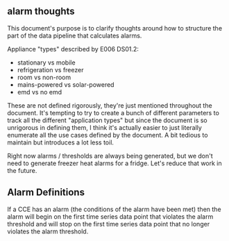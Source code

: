## alarm thoughts

This document's purpose is to clarify thoughts around how to structure the
part of the data pipeline that calculates alarms.

Appliance "types" described by E006 DS01.2:
- stationary vs mobile
- refrigeration vs freezer
- room vs non-room
- mains-powered vs solar-powered
- emd vs no emd

These are not defined rigorously, they're just mentioned throughout the document.
It's tempting to try to create a bunch of different parameters to track all the
different "application types" but since the document is so unrigorous in defining
them, I think it's actually easier to just literally enumerate all the use cases
defined by the document. A bit tedious to maintain but introduces a lot less toil.


Right now alarms / thresholds are always being generated, but we don't need to
generate freezer heat alarms for a fridge. Let's reduce that work in the future.

## Alarm Definitions

If a CCE has an alarm (the conditions of the alarm have been met) then the alarm
will begin on the first time series data point that violates the alarm threshold
and will stop on the first time series data point that no longer violates the
alarm threshold.
